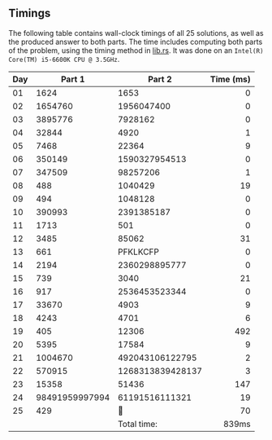 ## Timings
The following table contains wall-clock timings of all 25 solutions, as well as the produced answer to both parts. The time includes computing both parts of the problem, using the timing method in [lib.rs](src/lib.rs). It was done on an `Intel(R) Core(TM) i5-6600K CPU @ 3.5GHz`.

| Day | Part 1         | Part 2           | Time (ms) |
|-----|----------------|------------------|----------:|
| 01  | 1624           | 1653             | 0         |
| 02  | 1654760        | 1956047400       | 0         |
| 03  | 3895776        | 7928162          | 0         |
| 04  | 32844          | 4920             | 1         |
| 05  | 7468           | 22364            | 9         |
| 06  | 350149         | 1590327954513    | 0         |
| 07  | 347509         | 98257206         | 1         |
| 08  | 488            | 1040429          | 19        |
| 09  | 494            | 1048128          | 0         |
| 10  | 390993         | 2391385187       | 0         |
| 11  | 1713           | 501              | 0         |
| 12  | 3485           | 85062            | 31        |
| 13  | 661            | PFKLKCFP         | 0         |
| 14  | 2194           | 2360298895777    | 0         |
| 15  | 739            | 3040             | 21        |
| 16  | 917            | 2536453523344    | 0         |
| 17  | 33670          | 4903             | 9         |
| 18  | 4243           | 4701             | 6         |
| 19  | 405            | 12306            | 492       |
| 20  | 5395           | 17584            | 9         |
| 21  | 1004670        | 492043106122795  | 2         |
| 22  | 570915         | 1268313839428137 | 3         |
| 23  | 15358          | 51436            | 147       |
| 24  | 98491959997994 | 61191516111321   | 19        |
| 25  | 429            | 🎄               | 70        |
|     |                | Total time:      | 839ms     |

